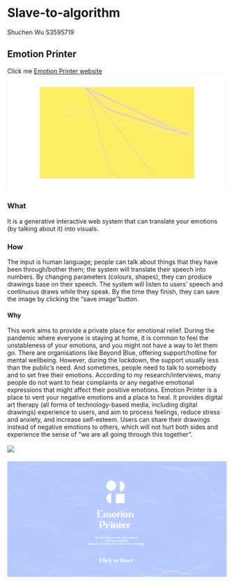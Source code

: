 # Slave-to-algorithm

Shuchen Wu
S3595719

## Emotion Printer

Click me
[Emotion Printer website](https://shuchenwuu.github.io/Slave-to-algorithm//Processing/Emotion_Printer/)
![](https://github.com/ShuchenWuu/Slave-to-algorithm/blob/master/Showcase/graphs.gif)

### What
It is a generative interactive web system that can translate your emotions (by talking about it) into visuals. 

### How 
The input is human language; people can talk about things that they have been through/bother them; the system will translate their speech into numbers. By changing parameters (colours, shapes), they can produce drawings base on their speech. The system will listen to users’ speech and continuous draws while they speak. By the time they finish, they can save the image by clicking the “save image”button.

#### Why
This work aims to provide a private place for emotional relief. During the pandemic where everyone is staying at home, it is common to feel the unstableness of your emotions, and you might not have a way to let them go. There are organisations like Beyond Blue, offering support/hotline for mental wellbeing. However, during the lockdown, the support usually less than the public’s need. And sometimes, people need to talk to somebody and to set free their emotions. According to my research/interviews, many people do not want to hear complaints or any negative emotional expressions that might affect their positive emotions. Emotion Printer is a place to vent your negative emotions and a place to heal. It provides digital art therapy (all forms of technology-based media, including digital drawings) experience to users, and aim to process feelings, reduce stress and anxiety, and increase self-esteem. Users can share their drawings instead of negative emotions to others, which will not hurt both sides and experience the sense of “we are all going through this together”.
</br>
</br>
![](https://github.com/ShuchenWuu/Slave-to-algorithm/blob/master/week%2012/Web%201920%20%E2%80%93%2042.png)
</br>
</br>
![](https://github.com/ShuchenWuu/Slave-to-algorithm/blob/master/Showcase/Shuchen_Wu_s3595719_WEB_GRAPHIC.gif)
